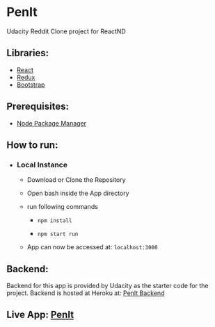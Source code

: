 # Pen**It**

Udacity Reddit Clone project for ReactND

## Libraries:
  * [React](https://reactjs.org/)
  * [Redux](http://redux.js.org/)
  * [Bootstrap](http://getbootstrap.com/)

## Prerequisites:
  * [Node Package Manager](https://www.npmjs.com/)

## How to run:
  * ### Local Instance

    * Download or Clone the Repository

    * Open bash inside the App directory

    * run following commands
      * ``` npm install ```

      * ``` npm start run ```

    * App can now be accessed at: ```localhost:3000```

## Backend:
  Backend for this app is provided by Udacity as the starter code for the project.
  Backend is hosted at Heroku at: [PenIt Backend](https://penit.herokuapp.com/api)

## Live App: [PenIt](https://penit.herokuapp.com/)
